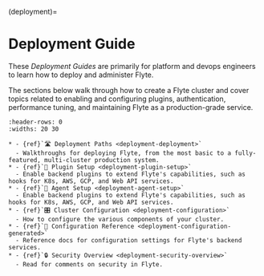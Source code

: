 (deployment)=

# Deployment Guide

These *Deployment Guides* are primarily for platform and devops engineers to learn how to deploy and administer Flyte.

The sections below walk through how to create a Flyte cluster and cover topics related to enabling and configuring
plugins, authentication, performance tuning, and maintaining Flyte as a production-grade service.

```{list-table}
:header-rows: 0
:widths: 20 30

* - {ref}`🛣 Deployment Paths <deployment-deployment>`
  - Walkthroughs for deploying Flyte, from the most basic to a fully-featured, multi-cluster production system.
* - {ref}`🔌 Plugin Setup <deployment-plugin-setup>`
  - Enable backend plugins to extend Flyte's capabilities, such as hooks for K8s, AWS, GCP, and Web API services.
* - {ref}`🤖 Agent Setup <deployment-agent-setup>`
  - Enable backend plugins to extend Flyte's capabilities, such as hooks for K8s, AWS, GCP, and Web API services.
* - {ref}`🎛 Cluster Configuration <deployment-configuration>`
  - How to configure the various components of your cluster.
* - {ref}`📖 Configuration Reference <deployment-configuration-generated>`
  - Reference docs for configuration settings for Flyte's backend services.
* - {ref}`🔒 Security Overview <deployment-security-overview>`
  - Read for comments on security in Flyte.
```
